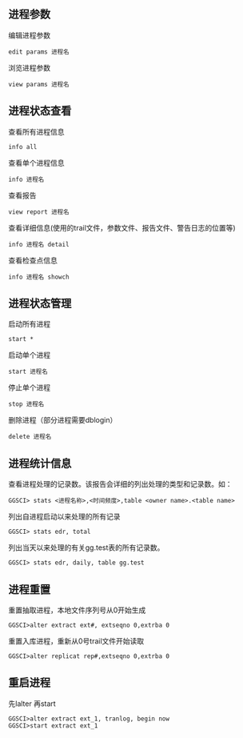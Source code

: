 ## 进程参数

编辑进程参数

```
edit params 进程名
```

浏览进程参数

```
view params 进程名
```



## 进程状态查看

查看所有进程信息

```
info all
```

查看单个进程信息

```
info 进程名
```

查看报告

```
view report 进程名
```

查看详细信息(使用的trail文件，参数文件、报告文件、警告日志的位置等)

```
info 进程名 detail
```

查看检查点信息

```
info 进程名 showch
```



## 进程状态管理

启动所有进程

```
start *
```

启动单个进程

```
start 进程名
```

停止单个进程

```
stop 进程名
```

删除进程（部分进程需要dblogin）

```
delete 进程名
```



## 进程统计信息

查看进程处理的记录数。该报告会详细的列出处理的类型和记录数。如：

```
GGSCI> stats <进程名称>,<时间频度>,table <owner name>.<table name>
```

列出自进程启动以来处理的所有记录

```
GGSCI> stats edr, total
```

列出当天以来处理的有关gg.test表的所有记录数。

```
GGSCI> stats edr, daily, table gg.test 
```



## 进程重置

重置抽取进程，本地文件序列号从0开始生成

```
GGSCI>alter extract ext#, extseqno 0,extrba 0
```

重置入库进程，重新从0号trail文件开始读取

```
GGSCI>alter replicat rep#,extseqno 0,extrba 0
```

## 重启进程

先lalter 再start

```
GGSCI>alter extract ext_1, tranlog, begin now
GGSCI>start extract ext_1
```

